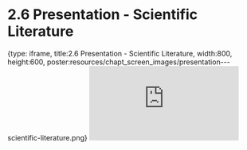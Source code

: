 # 2.6 Presentation - Scientific Literature
 
{type: iframe, title:2.6 Presentation - Scientific Literature, width:800, height:600, poster:resources/chapt_screen_images/presentation---scientific-literature.png}
![](https://vgaysin1.github.io/CURE-MicrobialMysteries-test/presentation---scientific-literature.html)
 

 
